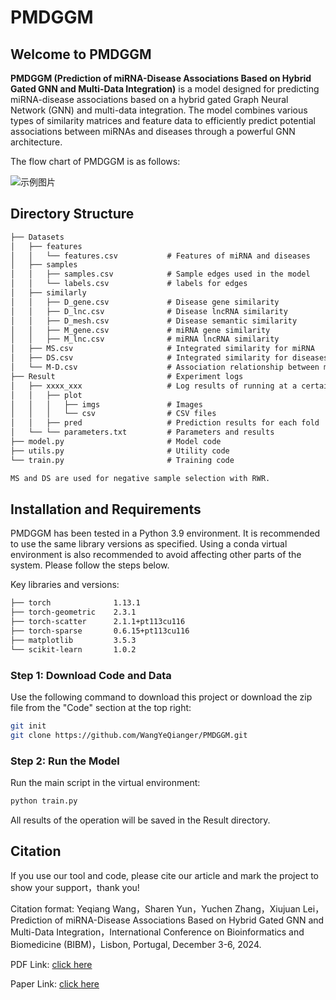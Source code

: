 # PMDGGM

## Welcome to PMDGGM
**PMDGGM (Prediction of miRNA-Disease Associations Based on Hybrid Gated GNN and Multi-Data Integration)** is a model designed for predicting miRNA-disease associations based on a hybrid gated Graph Neural Network (GNN) and multi-data integration. The model combines various types of similarity matrices and feature data to efficiently predict potential associations between miRNAs and diseases through a powerful GNN architecture.

The flow chart of PMDGGM is as follows:

![示例图片](./PMDGGM.png)

## Directory Structure

```markdown
├── Datasets
│   ├── features
│   │   └── features.csv           # Features of miRNA and diseases
│   ├── samples					  
│   │   ├── samples.csv            # Sample edges used in the model
│   │   └── labels.csv             # labels for edges
│   ├── similarly
│   │   ├── D_gene.csv             # Disease gene similarity
│   │   ├── D_lnc.csv              # Disease lncRNA similarity
│   │   ├── D_mesh.csv             # Disease semantic similarity
│   │   ├── M_gene.csv             # miRNA gene similarity
│   │   ├── M_lnc.csv              # miRNA lncRNA similarity
│   ├── MS.csv                     # Integrated similarity for miRNA
│   ├── DS.csv                     # Integrated similarity for diseases
│   └── M-D.csv                    # Association relationship between miRNA and diseases
├── Result                         # Experiment logs
│   ├── xxxx_xxx                   # Log results of running at a certain time
│   │   ├── plot
│   │   │   ├── imgs               # Images
│   │   │   └── csv                # CSV files
│   │   ├── pred                   # Prediction results for each fold
│   └── └── parameters.txt         # Parameters and results
├── model.py                       # Model code
├── utils.py                       # Utility code
└── train.py                       # Training code

MS and DS are used for negative sample selection with RWR.
```
## Installation and Requirements

PMDGGM has been tested in a Python 3.9 environment. It is recommended to use the same library versions as specified. Using a conda virtual environment is also recommended to avoid affecting other parts of the system. Please follow the steps below.

Key libraries and versions:

```markdown
├── torch              1.13.1
├── torch-geometric    2.3.1
├── torch-scatter      2.1.1+pt113cu116
├── torch-sparse       0.6.15+pt113cu116
├── matplotlib         3.5.3
└── scikit-learn       1.0.2        
```

### Step 1: Download Code and Data

Use the following command to download this project or download the zip file from the "Code" section at the top right:

```bash
git init 
git clone https://github.com/WangYeQianger/PMDGGM.git
```

### Step 2: Run the Model

Run the main script in the virtual environment:

```bash
python train.py
```

All results of the operation will be saved in the Result directory.

## Citation 

If you use our tool and code, please cite our article and mark the project to show your support，thank you!

Citation format: Yeqiang Wang，Sharen Yun，Yuchen Zhang，Xiujuan Lei，Prediction of miRNA-Disease Associations Based on Hybrid Gated GNN and Multi-Data Integration，International Conference on Bioinformatics and Biomedicine (BIBM)，Lisbon, Portugal, December 3-6, 2024.

PDF Link: [click here](Prediction_of_miRNA-Disease_Associations_Based_on_Hybrid_Gated_GNN_and_Multi-Data_Integration.pdf)

Paper Link: [click here](https://ieeexplore.ieee.org/document/10822161)
